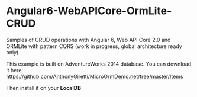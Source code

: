 # Angular6-WebAPICore-OrmLite-CRUD
Samples of CRUD operations with Angular 6, Web API Core 2.0 and ORMLite with pattern CQRS
(work in progress, global architecture ready only)

This example is built on AdventureWorks 2014 database.
You can download it here: https://github.com/AnthonyGiretti/MicroOrmDemo.net/tree/master/Items

Then install it on your <strong>LocalDB<strong>
